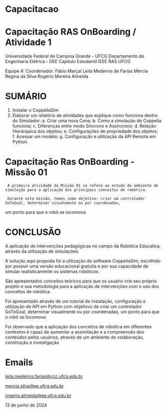 # Capacitacao

# Capacitação RAS OnBoarding / Atividade 1

Universidade Federal de Campina Grande - UFCG
Departamento de Engenharia Elétrica - DEE
Capítulo Estudantil IEEE RAS UFCG

Equipe 4:
Coordenador: Fábio Marçal
Leila Medeiros de Farias
Mércia Regina da Silva
Rogério Moreira Almeida

# SUMÁRIO

1. Instalar o CoppeliaSim 
2. Elaborar um relatório de atividades que explique como funciona
dentro do Simulador:
         a. Criar uma nova Cena;
         b. Como a simulação do Coppelia funciona;
         c. Diferenças entre modo Síncrono e Assíncrono;
         d. Relação Hierárquica dos objetos;
         e. Configurações de propriedade dos objetos;
         f. Acessar um modelo;
         g. Configuração e utilização da API Remota em Python.

# Capacitação Ras OnBoarding - Missão 01

     A primeira atividade da Missão 01 se refere ao estudo do ambiente de simulação para a aplicação dos principais conceitos de robótica. 
     
     Durante esta missão, temos como objetivo: criar um controlador GoToGoal, determinar visualmente ou por coordenadas, 
um ponto para que o robô se locomova.

# CONCLUSÃO     
   A aplicação de intervenções pedagógicas no campo da Robótica Educativa, através da utilização de simulações. 
   
   A solução aqui proposta foi a utilização do software CoppeliaSim, escolhido por possuir uma versão educacional gratuita e 
por sua capacidade de simular realisticamente os sistemas robóticos. 

   São apresentados conceitos teóricos para que os usuário crie seu próprio projeto e sua metodologia para a aplicação de intervenções com o uso dos conceitos de robótica. 
   
   Foi apresentado através de um tutorial  de instalação, configuração e utilização de API em Python com objeitovo de criar um controlador GoToGoal, determinar visualmente ou por coordenadas, um ponto para que o robô se locomova.
   
   Foi observado que a aplicação dos conceitos de robótica em diferentes contextos é capaz de aumentar a assimilação e a compreensão dos conteúdos pelos usuários, 
através de um ambiente de colaboração, construção e investigação

# Emails

leila.medeiros.farias@ccc.ufcg.edu.br

mercia.silva@ee.ufcg.edu.br

rogerio.almeida@ee.ufcg.edu.br



13 de junho de 2024
